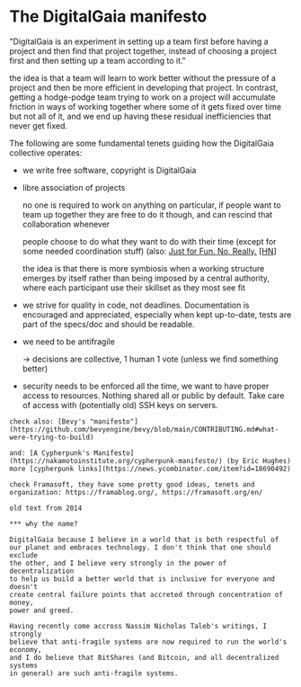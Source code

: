 
# The DigitalGaia manifesto

"DigitalGaia is an experiment in setting up a team first before having a project and then find that project together, instead of choosing a project first and then setting up a team according to it."

the idea is that a team will learn to work better without the pressure of a project and then be more efficient in developing that project. In contrast, getting a hodge-podge team trying to work on a project will accumulate friction in ways of working together where some of it gets fixed over time but not all of it, and we end up having these residual inefficiencies that never get fixed.

The following are some fundamental tenets guiding how the DigitalGaia collective operates:

- we write free software, copyright is DigitalGaia

- libre association of projects

  no one is required to work on anything on particular, if people want to team up together they are free to do it though, and can rescind that collaboration whenever

  people choose to do what they want to do with their time (except for some needed coordination stuff) (also: [Just for Fun. No, Really.](https://justforfunnoreally.dev/) [[HN](https://news.ycombinator.com/item?id=33255920)]

  the idea is that there is more symbiosis when a working structure emerges by itself rather than  being imposed by a central authority, where each participant use their skillset as they most see fit

- we strive for quality in code, not deadlines. Documentation is encouraged and appreciated, especially when kept up-to-date, tests are part of the specs/doc and should be readable.

- we need to be antifragile

  -> decisions are collective, 1 human 1 vote (unless we find something better)

- security needs to be enforced all the time, we want to have proper access to resources. Nothing shared all or public by default. Take care of access with (potentially old) SSH keys on servers.

```{note}
check also: [Bevy's "manifesto"](https://github.com/bevyengine/bevy/blob/main/CONTRIBUTING.md#what-were-trying-to-build)

and: [A Cypherpunk's Manifesto](https://nakamotoinstitute.org/cypherpunk-manifesto/) (by Eric Hughes)
more [cypherpunk links](https://news.ycombinator.com/item?id=18690492)

check Framasoft, they have some pretty good ideas, tenets and organization: https://framablog.org/, https://framasoft.org/en/
```

```{note}
old text from 2014

*** why the name?

DigitalGaia because I believe in a world that is both respectful of
our planet and embraces technology. I don't think that one should exclude
the other, and I believe very strongly in the power of decentralization
to help us build a better world that is inclusive for everyone and doesn't
create central failure points that accreted through concentration of money,
power and greed.

Having recently come accross Nassim Nicholas Taleb's writings, I strongly
believe that anti-fragile systems are now required to run the world's economy,
and I do believe that BitShares (and Bitcoin, and all decentralized systems
in general) are such anti-fragile systems.


```
